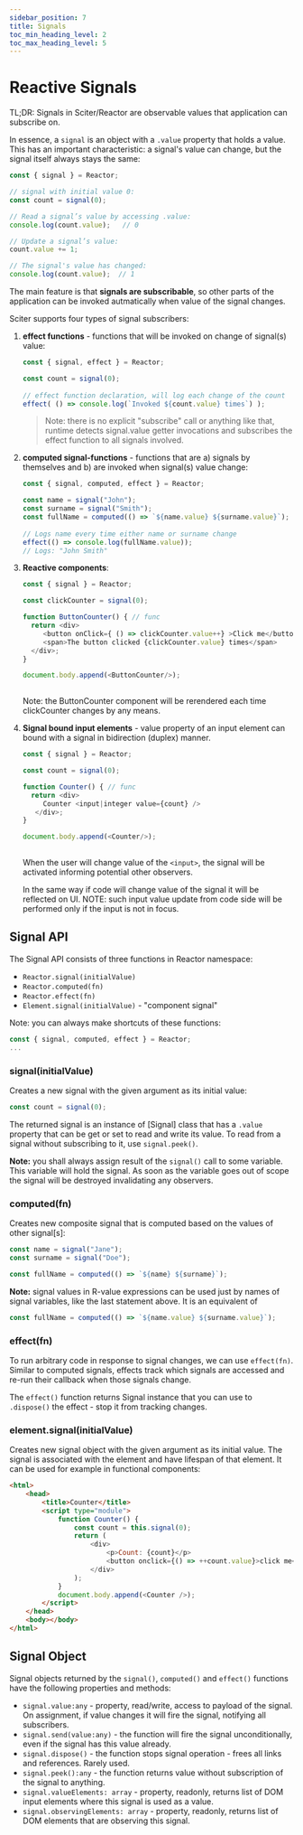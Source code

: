 ```yaml
---
sidebar_position: 7
title: Signals
toc_min_heading_level: 2
toc_max_heading_level: 5
---
```


# Reactive Signals

TL;DR: Signals in Sciter/Reactor are observable values that application can subscribe on.

In essence, a `signal` is an object with a `.value` property that holds a value. This has an important characteristic: a signal's value can change, but the signal itself always stays the same:

```js
const { signal } = Reactor;

// signal with initial value 0:
const count = signal(0); 

// Read a signal’s value by accessing .value:
console.log(count.value);   // 0

// Update a signal’s value:
count.value += 1;

// The signal's value has changed:
console.log(count.value);  // 1
```

The main feature is that **signals are subscribable**, so other parts of the application can be invoked autmatically when value of the signal changes. 

Sciter supports four types of signal subscribers:

1. **effect functions** - functions that will be invoked on change of signal(s) value:

   ```js
   const { signal, effect } = Reactor;

   const count = signal(0); 
  
   // effect function declaration, will log each change of the count
   effect( () => console.log(`Invoked ${count.value} times`) );
   ```
   > Note: there is no explicit "subscribe" call or anything like that, runtime detects signal.value getter invocations and subscribes the effect function to all signals involved.  


2. **computed signal-functions** - functions that are a) signals by themselves and b) are invoked when signal(s) value change:

   ```js
   const { signal, computed, effect } = Reactor;

   const name = signal("John");
   const surname = signal("Smith");
   const fullName = computed(() => `${name.value} ${surname.value}`);
  
   // Logs name every time either name or surname change
   effect(() => console.log(fullName.value));
   // Logs: "John Smith"
   ```

3. **Reactive components**:

   ```js
   const { signal } = Reactor;

   const clickCounter = signal(0); 

   function ButtonCounter() { // func
     return <div>
        <button onClick={ () => clickCounter.value++} >Click me</button>
        <span>The button clicked {clickCounter.value} times</span>
     </div>;
   }

   document.body.append(<ButtonCounter/>);
  
   ```
   Note: the ButtonCounter component will be rerendered each time clickCounter changes by any means.


3. **Signal bound input elements** - value property of an input element can bound with a signal in bidirection (duplex) manner.  

   ```js
   const { signal } = Reactor;

   const count = signal(0); 

   function Counter() { // func
     return <div>
        Counter <input|integer value={count} /> 
      </div>;
   }

   document.body.append(<Counter/>);
  
   ```
   When the user will change value of the `<input>`, the signal will be activated informing potential other observers.

   In the same way if code will change value of the signal it will be reflected on UI. NOTE: such input value update from code side will be performed only if the input is not in focus.

## Signal API

The Signal API consists of three functions in Reactor namespace:

* `Reactor.signal(initialValue)`
* `Reactor.computed(fn)`
* `Reactor.effect(fn)`
* `Element.signal(initialValue)` - "component signal"

Note: you can always make shortcuts of these functions:

```js
const { signal, computed, effect } = Reactor;
...
```

### signal(initialValue)

Creates a new signal with the given argument as its initial value:
```js
const count = signal(0);
```

The returned signal is an instance of [Signal] class that has a `.value` property that can be get or set to read and write its value. To read from a signal without subscribing to it, use `signal.peek()`.

**Note:** you shall always assign result of the `signal()` call to some variable. This variable will hold the signal. As soon as the variable goes out of scope the signal will be destroyed invalidating any observers. 

### computed(fn)

Creates new composite signal that is computed based on the values of other signal[s]:
```js
const name = signal("Jane");
const surname = signal("Doe");

const fullName = computed(() => `${name} ${surname}`);
```

**Note:** signal values in R-value expressions can be used just by names of signal variables, like the last statement above. It is an equivalent of 

```js
const fullName = computed(() => `${name.value} ${surname.value}`);
```

### effect(fn)

To run arbitrary code in response to signal changes, we can use `effect(fn)`. Similar to computed signals, effects track which signals are accessed and re-run their callback when those signals change. 

The `effect()` function returns Signal instance that you can use to `.dispose()` the effect - stop it from tracking changes.  

### element.signal(initialValue)

Creates new signal object with the given argument as its initial value. The signal is associated with the element and have lifespan of that element.
It can be used for example in functional components:
```html
<html>
    <head>
        <title>Counter</title>
        <script type="module">
            function Counter() {
                const count = this.signal(0);
                return (
                    <div>
                        <p>Count: {count}</p>
                        <button onclick={() => ++count.value}>click me</button>
                    </div>
                );
            }
            document.body.append(<Counter />);
        </script>
    </head>
    <body></body>
</html>
```

## Signal Object

Signal objects returned by the `signal()`, `computed()` and `effect()` functions have the following properties and methods:

* `signal.value:any` - property, read/write, access to payload of the signal. On assignment, if value changes it will fire the signal, notifying all subscribers.
* `signal.send(value:any)` - the function will fire the signal unconditionally, even if the signal has this value already.
* `signal.dispose()` - the function stops signal operation - frees all links and references. Rarely used.
* `signal.peek():any` - the function returns value without subscription of the signal to anything.
* `signal.valueElements: array` - property, readonly, returns list of DOM input elements where this signal is used as a value.
* `signal.observingElements: array` - property, readonly, returns list of DOM elements that are observing this signal.

